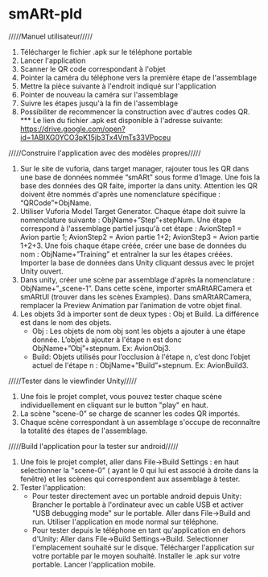# smARt-pld

/////Manuel utilisateur/////
1. Télécharger le fichier .apk sur le téléphone portable
2. Lancer l'application
3. Scanner le QR code correspondant à l'objet
4. Pointer la caméra du téléphone vers la première étape de l'assemblage
5. Mettre la pièce suivante à l'endroit indiqué sur l'application
6. Pointer de nouveau la caméra sur l'assemblage
7. Suivre les étapes jusqu'à la fin de l'assemblage
8. Possibiliter de recommencer la construction avec d'autres codes QR.
*** Le lien du fichier .apk est disponible à l'adresse suivante: https://drive.google.com/open?id=1ABIXG0YCO3pK15jb3Tx4VmTs33VPpceu


/////Construire l'application avec des modèles propres/////
1. Sur le site de vuforia, dans target manager, rajouter tous les QR dans une base de données nommée “smARt” sous forme d’Image. Une fois la base des données des QR faite, importer la dans unity. Attention les QR doivent être nommés d'après une nomenclature spécifique : “QRCode”+ObjName.
2. Utiliser Vuforia Model Target Generator. Chaque étape doit suivre la nomenclature suivante : ObjName+”Step”+stepNum. Une étape correspond à l'assemblage partiel jusqu'à cet étape : AvionStep1 = Avion partie 1; AvionStep2 = Avion partie 1+2; AvionStep3 = Avion partie 1+2+3. Une fois chaque étape créée, créer une base de données du nom : ObjName+”Training” et entraîner la sur les étapes créées. Importer la base de données dans Unity cliquant dessus avec le projet Unity ouvert.
3. Dans unity, créer une scène par assemblage d'après la nomenclature : ObjName+”_scene-1”. Dans cette scène, importer smARtARCamera et smARtUI (trouver dans les scènes Examples). Dans smARtARCamera, remplacer la Preview Animation par l’animation de votre objet final.
4. Les objets 3d à importer sont de deux types : Obj et Build. La différence est dans le nom des objets.
    - Obj : Les objets de nom obj sont les objets a ajouter à une étape donnée. L’objet à ajouter à l'étape n est donc ObjName+”Obj”+stepnum. Ex: AvionObj3.
    - Build: Objets utilisés pour l’occlusion à l'étape n, c’est donc l’objet actuel de l'étape n : ObjName+”Build”+stepnum. Ex: AvionBuild3.
  
  
/////Tester dans le viewfinder Unity/////
1. Une fois le projet complet, vous pouvez tester chaque scène individuellement en cliquant sur le button "play" en haut.
2. La scène "scene-0" se charge de scanner les codes QR importés.
3. Chaque scène correspondant à un assemblage s'occupe de reconnaître la totalité des étapes de l'assemblage.



/////Build l'application pour la tester sur android/////
1. Une fois le projet complet, aller dans File->Build Settings : en haut selectionner la "scene-0" ( ayant le 0 qui lui est associé à droite dans la fenêtre) et les scènes qui correspondent aux assemblage à tester.
2. Tester l'application: 
    - Pour tester directement avec un portable android depuis Unity: Brancher le portable à l'ordinateur avec un cable USB et activer "USB debugging mode" sur le portable. Aller dans File->Build and run. Utiliser l'application en mode normal sur téléphone.
    - Pour tester depuis le téléphone en tant qu'application en dehors d'Unity: Aller dans File->Build Settings->Build. Selectionner l'emplacement souhaité sur le disque. Télécharger l'application sur votre portable par le moyen souhaité. Installer le .apk sur votre portable. Lancer l'application mobile.

